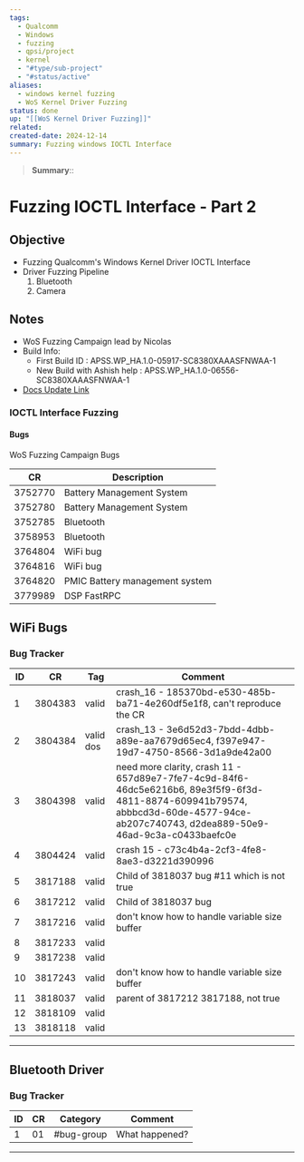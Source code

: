 ```yaml
---
tags:
  - Qualcomm
  - Windows
  - fuzzing
  - qpsi/project
  - kernel
  - "#type/sub-project"
  - "#status/active"
aliases:
  - windows kernel fuzzing
  - WoS Kernel Driver Fuzzing
status: done
up: "[[WoS Kernel Driver Fuzzing]]"
related: 
created-date: 2024-12-14
summary: Fuzzing windows IOCTL Interface
---
```


> **Summary**:: 

# Fuzzing IOCTL Interface - Part 2

## Objective

- Fuzzing Qualcomm's Windows Kernel Driver IOCTL Interface
- Driver Fuzzing Pipeline
	1. Bluetooth 
	2. Camera

## Notes

- WoS Fuzzing Campaign lead by Nicolas
- Build Info:
	- First Build ID : APSS.WP_HA.1.0-05917-SC8380XAAASFNWAA-1
	- New Build with Ashish help : APSS.WP_HA.1.0-06556-SC8380XAAASFNWAA-1
- [Docs Update Link](https://confluence.qualcomm.com/confluence/display/WOSSEC/WoS-Sec+Opened+CRs)

### IOCTL Interface Fuzzing

#### Bugs 

WoS Fuzzing Campaign Bugs

| CR | Description |
|---|---|
| 3752770 | Battery Management System |
| 3752780 | Battery Management System |
| 3752785 | Bluetooth |
| 3758953 | Bluetooth |
| 3764804 | WiFi bug |
| 3764816 | WiFi bug |
| 3764820 | PMIC Battery management system |
| 3779989 | DSP FastRPC |

## WiFi Bugs

### Bug Tracker

| ID | CR | Tag | Comment |
| --- | --- |---|---|
| 1 | 3804383 | valid | crash_16 - 185370bd-e530-485b-ba71-4e260df5e1f8, can't reproduce the CR |
| 2 | 3804384 | valid dos | crash_13 - 3e6d52d3-7bdd-4dbb-a89e-aa7679d65ec4, f397e947-19d7-4750-8566-3d1a9de42a00  |
| 3 | 3804398 | valid | need more clarity, crash 11 - 657d89e7-7fe7-4c9d-84f6-46dc5e6216b6, 89e3f5f9-6f3d-4811-8874-609941b79574, abbbcd3d-60de-4577-94ce-ab207c740743, d2dea889-50e9-46ad-9c3a-c0433baefc0e |
| 4 | 3804424 | valid | crash 15 - c73c4b4a-2cf3-4fe8-8ae3-d3221d390996 |
| 5 | 3817188 | valid| Child of 3818037 bug \#11 which is not true|
| 6 | 3817212 | valid| Child of 3818037 bug |
| 7 | 3817216 | valid| don't know how to handle variable size buffer|
| 8 | 3817233 | valid | |
| 9 | 3817238 | valid | |
|10 | 3817243 | valid | don't know how to handle variable size buffer|
|11 | 3818037 | valid | parent of 3817212 3817188, not true|
|12 | 3818109 | valid | |
|13 | 3818118 | valid | |

---

## Bluetooth Driver 

### Bug Tracker

| ID | CR | Category | Comment |
|---|---|---|---|
| 1 | 01 | #bug-group| What happened?|

---
